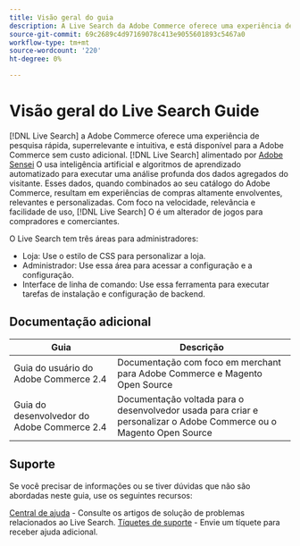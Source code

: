 ```yaml
---
title: Visão geral do guia
description: A Live Search da Adobe Commerce oferece uma experiência de pesquisa rápida, superrelevante e intuitiva.
source-git-commit: 69c2689c4d97169078c413e9055601893c5467a0
workflow-type: tm+mt
source-wordcount: '220'
ht-degree: 0%

---
```



# Visão geral do Live Search Guide

[!DNL Live Search] a Adobe Commerce oferece uma experiência de pesquisa rápida, superrelevante e intuitiva, e está disponível para a Adobe Commerce sem custo adicional. [!DNL Live Search] alimentado por [Adobe Sensei](https://www.adobe.com/sensei.html) O usa inteligência artificial e algoritmos de aprendizado automatizado para executar uma análise profunda dos dados agregados do visitante. Esses dados, quando combinados ao seu catálogo do Adobe Commerce, resultam em experiências de compras altamente envolventes, relevantes e personalizadas. Com foco na velocidade, relevância e facilidade de uso, [!DNL Live Search] O é um alterador de jogos para compradores e comerciantes.

O Live Search tem três áreas para administradores:

* Loja: Use o estilo de CSS para personalizar a loja.
* Administrador: Use essa área para acessar a configuração e a configuração.
* Interface de linha de comando: Use essa ferramenta para executar tarefas de instalação e configuração de backend.

## Documentação adicional

| Guia | Descrição |
|--- |--- |
| Guia do usuário do Adobe Commerce 2.4 | Documentação com foco em merchant para Adobe Commerce e Magento Open Source |
| Guia do desenvolvedor do Adobe Commerce 2.4 | Documentação voltada para o desenvolvedor usada para criar e personalizar o Adobe Commerce ou o Magento Open Source |

## Suporte

Se você precisar de informações ou se tiver dúvidas que não são abordadas neste guia, use os seguintes recursos:

[Central de ajuda](https://support.magento.com/hc/en-us) - Consulte os artigos de solução de problemas relacionados ao Live Search.
[Tíquetes de suporte](https://support.magento.com/hc/en-us/articles/360000913794#submit-ticket) - Envie um tíquete para receber ajuda adicional.
